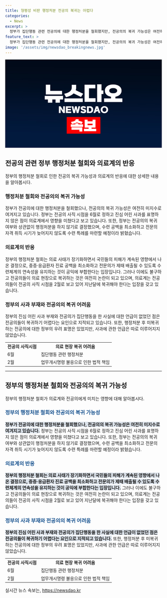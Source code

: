 ```yaml
---
title: 형평성 비판 행정처분 전공의 복귀는 어렵다
categories:
  - News
excerpt: >
  정부가 집단행동 관련 전공의에 대한 행정처분을 철회했지만, 전공의의 복귀 가능성은 여전히 불확실하다. 이에 따라 전공의의 복귀 여부와 상관없이 정부가 행정처분을 하지 않기로 결정했다고 밝혔으며, 수련 공백을 최소화하고 전문의 자격 취득 시기가 늦어지지 않도록 조치를 취하겠다고 설명했다. 하지만 전공의들은 사직 시점과 사과 부재 등을 이유로 복귀하기 어렵다는 우려를 표명하고 있다. 또한, 정부는 행정처분 후 미복귀하는 전공의들에게 대해 걱정을 표명하며 사과에 관한 언급은 따로 하지 않았다.
feature_text: >
  정부가 집단행동 관련 전공의에 대한 행정처분을 철회했지만, 전공의의 복귀 가능성은 여전히 불확실하다. 이에 따라 전공의의 복귀 여부와 상관없이 정부가 행정처분을 하지 않기로 결정했다고 밝혔으며, 수련 공백을 최소화하고 전문의 자격 취득 시기가 늦어지지 않도록 조치를 취하겠다고 설명했다. 하지만 전공의들은 사직 시점과 사과 부재 등을 이유로 복귀하기 어렵다는 우려를 표명하고 있다. 또한, 정부는 행정처분 후 미복귀하는 전공의들에게 대해 걱정을 표명하며 사과에 관한 언급은 따로 하지 않았다.
image: '/assets/img/newsdao_breakingnews.jpg'
---
```


<p><img src="/assets/img/newsdao_breakingnews.jpg" alt="ranknews 속보" /></p>

<h2 data-ke-size="size26">전공의 관련 정부 행정처분 철회와 의료계의 반응</h2>

<p data-ke-size="size16">정부의 행정처분 철회로 인한 전공의 복귀 가능성과 의료계의 반응에 대한 상세한 내용을 알아봅시다.</p>

<h3>행정처분 철회와 전공의의 복귀 가능성</h3>

<p>정부가 전공의에 대한 행정처분을 철회했으나, 전공의의 복귀 가능성은 여전히 미지수로 여겨지고 있습니다. 정부는 전공의 사직 시점을 6월로 정하고 진심 어린 사과를 표명하지 않은 점이 의료계에서 영향을 미쳤다고 보고 있습니다. 또한, 정부는 전공의의 복귀 여부와 상관없이 행정처분을 하지 않기로 결정했으며, 수련 공백을 최소화하고 전문의 자격 취득 시기가 늦어지지 않도록 수련 특례를 마련할 예정이라 밝혔습니다.</p>

<h3>의료계의 반응</h3>

<p>정부의 행정처분 철회는 의료 사태가 장기화하면서 국민들의 피해가 계속된 영향에서 나온 결정으로, 중증·응급환자 진료 공백을 최소화하고 전문의가 제때 배출될 수 있도록 수련체계의 연속성을 유지하는 것이 공익에 부합한다는 입장입니다. 그러나 이에도 불구하고 전공의들이 의료 현장으로 복귀하는 것은 여전히 논란이 되고 있으며, 의료계는 전공의들이 전공의 사직 시점을 2월로 보고 있어 지난달에 복귀해야 한다는 입장을 갖고 있습니다.</p>

<h3>정부의 사과 부재와 전공의의 복귀 어려움</h3>

<p>정부의 진심 어린 사과 부재와 전공의가 집단행동을 한 사실에 대한 언급이 없었던 점은 전공의들이 복귀하기 어렵다는 요인으로 지적되고 있습니다. 또한, 행정처분 후 미복귀하는 전공의에 대한 정부의 우려 표명은 있었지만, 사과에 관한 언급은 따로 이루어지지 않았습니다.</p>

<table>
    <tr>
        <td style="text-align: center; height: 17px;"><b>전공의 사직시점</b></td>
        <td style="text-align: center; height: 17px;"><b>의료 현장 복귀 어려움</b></td>
    </tr>
    <tr>
        <td>6월</td>
        <td>집단행동 관련 행정처분</td>
    </tr>
    <tr>
        <td>2월</td>
        <td>업무개시명령 불응으로 인한 법적 책임</td>
    </tr>
</table>

<hr>

<h2 data-ke-size="size26">정부의 행정처분 철회와 전공의의 복귀 가능성</h2>

<p data-ke-size="size16">정부의 행정처분 철회가 의료계와 전공의에게 미치는 영향에 대해 알아봅시다.</p>

<h3><b><span style="color: #1a5490;">정부의 행정처분 철회와 전공의의 복귀 가능성</span></b></h3>

<p><b><span style="background-color: #21538527;">정부가 전공의에 대한 행정처분을 철회했으나, 전공의의 복귀 가능성은 여전히 미지수로 여겨지고 있습니다.</span></b> 정부는 전공의 사직 시점을 6월로 정하고 진심 어린 사과를 표명하지 않은 점이 의료계에서 영향을 미쳤다고 보고 있습니다. 또한, 정부는 전공의의 복귀 여부와 상관없이 행정처분을 하지 않기로 결정했으며, 수련 공백을 최소화하고 전문의 자격 취득 시기가 늦어지지 않도록 수련 특례를 마련할 예정이라 밝혔습니다.</p>

<h3><b><span style="color: #1a5490;">의료계의 반응</span></b></h3>

<p><b><span style="background-color: #21538527;">정부의 행정처분 철회는 의료 사태가 장기화하면서 국민들의 피해가 계속된 영향에서 나온 결정으로, 중증·응급환자 진료 공백을 최소화하고 전문의가 제때 배출될 수 있도록 수련체계의 연속성을 유지하는 것이 공익에 부합한다는 입장입니다.</span></b> 그러나 이에도 불구하고 전공의들이 의료 현장으로 복귀하는 것은 여전히 논란이 되고 있으며, 의료계는 전공의들이 전공의 사직 시점을 2월로 보고 있어 지난달에 복귀해야 한다는 입장을 갖고 있습니다.</p>

<h3><b><span style="color: #1a5490;">정부의 사과 부재와 전공의의 복귀 어려움</span></b></h3>

<p><b><span style="background-color: #21538527;">정부의 진심 어린 사과 부재와 전공의가 집단행동을 한 사실에 대한 언급이 없었던 점은 전공의들이 복귀하기 어렵다는 요인으로 지적되고 있습니다.</span></b> 또한, 행정처분 후 미복귀하는 전공의에 대한 정부의 우려 표명은 있었지만, 사과에 관한 언급은 따로 이루어지지 않았습니다.</p>

<table>
    <tr>
        <td style="text-align: center; height: 17px;"><b>전공의 사직시점</b></td>
        <td style="text-align: center; height: 17px;"><b>의료 현장 복귀 어려움</b></td>
    </tr>
    <tr>
        <td>6월</td>
        <td>집단행동 관련 행정처분</td>
    </tr>
    <tr>
        <td>2월</td>
        <td>업무개시명령 불응으로 인한 법적 책임</td>
    </tr>
</table>
실시간 뉴스 속보는, <a href="https://newsdao.kr" rel="dofollow">https://newsdao.kr</a>



